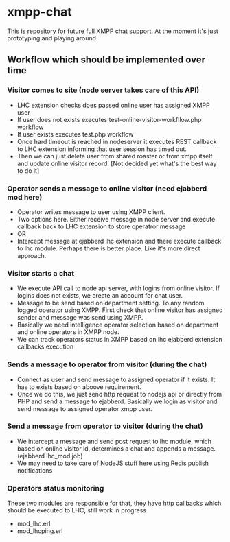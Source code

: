 # xmpp-chat
This is repository for future full XMPP chat support. At the moment it's just prototyping and playing around.

## Workflow which should be implemented over time

### Visitor comes to site (node server takes care of this API)
 * LHC extension checks does passed online user has assigned XMPP user
 * If user does not exists executes test-online-visitor-workfllow.php workflow
 * If user exists executes test.php workflow
 * Once hard timeout is reached in nodeserver it executes REST callback to LHC extension informing that user session has timed out.
 * Then we can just delete user from shared roaster or from xmpp itself and update online visitor record. [Not decided yet what's the best way to do it]
 
### Operator sends a message to online visitor (need ejabberd mod here)
 * Operator writes message to user using XMPP client.
 * Two options here. Either receive message in node server and execute callback back to LHC extension to store operatror message
 * OR
 * Intercept message at ejabberd lhc extension and there execute callback to lhc module. Perhaps there is better place. Like it's more direct approach.
 
### Visitor starts a chat
 * We execute API call to node api server, with logins from online visitor. If logins does not exists, we create an account for chat user.
 * Message to be send based on department setting. To any random logged operator using XMPP. First check that online visitor has assigned sender and message was send using XMPP.
 * Basically we need intelligence operator selection based on department and online operators in XMPP node.
 * We can track operators status in XMPP based on lhc ejabberd extension callbacks execution
 
### Sends a message to operator from visitor (during the chat)
 * Connect as user and send message to assigned operator if it exists. It has to exists based on aboove requirement.
 * Once we do this, we just send http request to nodejs api or directly from PHP and send a message to ejabberd. Basically we login as visitor and send message to assigned operator xmpp user.
 
### Send a message from operator to visitor (during the chat)
 * We intercept a message and send post request to lhc module, which based on online visitor id, determines a chat and appends a message. (ejabberd lhc_mod job)
 * We may need to take care of NodeJS stuff here using Redis publish notifications
 
### Operators status monitoring
These two modules are responsible for that, they have http callbacks which should be executed to LHC, still work in progress
 * mod_lhc.erl
 * mod_lhcping.erl